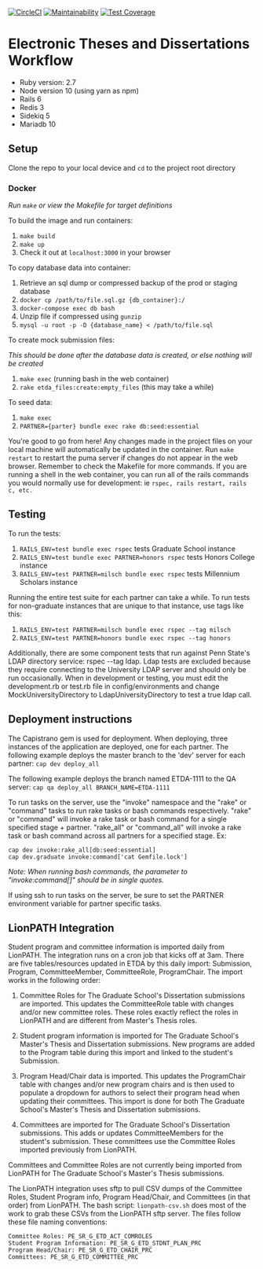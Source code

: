 [![CircleCI](https://circleci.com/gh/psu-libraries/etda_workflow.svg?style=svg)](https://circleci.com/gh/psu-stewardship/etda_workflow)
[![Maintainability](https://api.codeclimate.com/v1/badges/a38c9040c48fe53aaa85/maintainability)](https://codeclimate.com/github/psu-libraries/etda_workflow/maintainability)
[![Test Coverage](https://api.codeclimate.com/v1/badges/a38c9040c48fe53aaa85/test_coverage)](https://codeclimate.com/github/psu-libraries/etda_workflow/test_coverage)

# Electronic Theses and Dissertations Workflow 

* Ruby version: 2.7
* Node version 10 (using yarn as npm)
* Rails 6
* Redis 3
* Sidekiq 5
* Mariadb 10
 
## Setup

Clone the repo to your local device and `cd` to the project root directory

### Docker

*Run `make` or view the Makefile for target definitions*

To build the image and run containers:

 1. `make build`
 2. `make up`
 3. Check it out at `localhost:3000` in your browser
    
To copy database data into container:

1. Retrieve an sql dump or compressed backup of the prod or staging database
2. `docker cp /path/to/file.sql.gz {db_container}:/`
3. `docker-compose exec db bash` 
4. Unzip file if compressed using `gunzip`
5. `mysql -u root -p -D {database_name} < /path/to/file.sql` 
    
To create mock submission files:

*This should be done after the database data is created, or else nothing will be created*

1. `make exec` (running bash in the web container)
2. `rake etda_files:create:empty_files` (this may take a while)

To seed data:

1. `make exec`
2. `PARTNER={parter} bundle exec rake db:seed:essential`
    
You're good to go from here!  Any changes made in the project files on your local machine will automatically be updated in the container.  Run `make restart` to restart the puma server if changes do not appear in the web browser.  Remember to check the Makefile for more commands.  If you are running a shell in the web container, you can run all of the rails commands you would normally use for development: ie `rspec, rails restart, rails c, etc.`

## Testing
 
   To run the tests: 
   1.  `RAILS_ENV=test bundle exec rspec` tests Graduate School instance   
   2.  `RAILS_ENV=test bundle exec PARTNER=honors rspec` tests Honors College instance
   3.  `RAILS_ENV=test PARTNER=milsch bundle exec rspec` tests Millennium Scholars instance
   
   Running the entire test suite for each partner can take a while.  To run tests for non-graduate instances that are unique to that instance, use tags like this:
   
   1. `RAILS_ENV=test PARTNER=milsch bundle exec rspec --tag milsch`
   1. `RAILS_ENV=test PARTNER=honors bundle exec rspec --tag honors`

   Additionally, there are some component tests that run against Penn State's LDAP directory service: rspec --tag ldap. Ldap tests are excluded because they require connecting to the University LDAP server and should only be run occasionally.  When in development or testing, you must edit the development.rb or test.rb file in config/environments and change MockUniversityDirectory to LdapUniversityDirectory to test a true ldap call.

## Deployment instructions

The Capistrano gem is used for deployment.
When deploying, three instances of the application are
deployed, one for each partner.  The following example deploys the master branch to the 'dev' server for each partner:
`cap dev deploy_all`

The following example deploys the branch named ETDA-1111 to the QA server:
`cap qa deploy_all BRANCH_NAME=ETDA-1111`

To run tasks on the server, use the "invoke" namespace and the "rake" or "command" tasks to run rake tasks or bash commands respectively.  "rake" or "command" will invoke a rake task or bash command for a single specified stage + partner.  "rake_all" or "command_all" will invoke a rake task or bash command across all partners for a specified stage.  Ex:

    cap dev invoke:rake_all[db:seed:essential]
    cap dev.graduate invoke:command['cat Gemfile.lock']
    
*Note: When running bash commands, the parameter to "invoke:command[]" should be in single quotes.*

If using ssh to run tasks on the server, be sure to set the PARTNER environment variable for partner specific tasks.

## LionPATH Integration

Student program and committee information is imported daily from LionPATH.  The integration runs on a cron job that kicks off at 3am.  There are five tables/resources updated in ETDA by this daily import: Submission, Program, CommitteeMember, CommitteeRole, ProgramChair.  The import works in the following order:

1. Committee Roles for The Graduate School's Dissertation submissions are imported.  This updates the CommitteeRole table with changes and/or new committee roles.  These roles exactly reflect the roles in LionPATH and are different from Master's Thesis roles.

2. Student program information is imported for The Graduate School's Master's Thesis and Dissertation submissions.  New programs are added to the Program table during this import and linked to the student's Submission.

3. Program Head/Chair data is imported. This updates the ProgramChair table with changes and/or new program chairs and is then used to populate a dropdown for authors to select their program head when updating their committees.  This import is done for both The Graduate School's Master's Thesis and Dissertation submissions.

4. Committees are imported for The Graduate School's Dissertation submissions.  This adds or updates CommitteeMembers for the student's submission.  These committees use the Committee Roles imported previously from LionPATH.

Committees and Committee Roles are not currently being imported from LionPATH for The Graduate School's Master's Thesis submissions.

The LionPATH integration uses sftp to pull CSV dumps of the Committee Roles, Student Program info, Program Head/Chair, and Committees (in that order) from LionPATH.  The bash script: `lionpath-csv.sh` does most of the work to grab these CSVs from the LionPATH sftp server.  The files follow these file naming conventions:

	Committee Roles: PE_SR_G_ETD_ACT_COMROLES
	Student Program Information: PE_SR_G_ETD_STDNT_PLAN_PRC
	Program Head/Chair: PE_SR_G_ETD_CHAIR_PRC
	Committees: PE_SR_G_ETD_COMMITTEE_PRC
